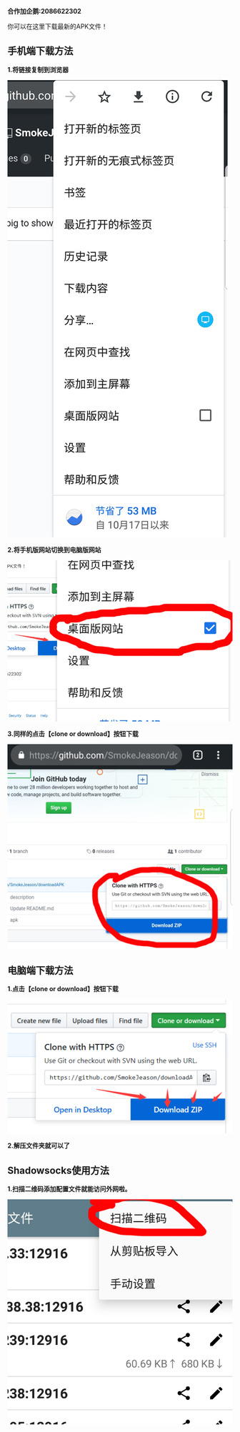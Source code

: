 **合作加企鹅:2086622302**

你可以在这里下载最新的APK文件！


手机端下载方法
-----------

**1.将链接复制到浏览器**

![image](https://github.com/SmokeJeason/downloadAPK/raw/master/images/phoneDownload1.jpg)

**2.将手机版网站切换到电脑版网站**

![image](https://github.com/SmokeJeason/downloadAPK/raw/master/images/phoneDownload2.jpg)

**3.同样的点击【clone or download】按钮下载**

![image](https://github.com/SmokeJeason/downloadAPK/raw/master/images/phoneDownload3.jpg)




电脑端下载方法
-----------

**1.点击【clone or download】按钮下载**

![image](https://github.com/SmokeJeason/downloadAPK/raw/master/images/pcDownload.png)

**2.解压文件夹就可以了**




Shadowsocks使用方法
-----------

**1.扫描二维码添加配置文件就能访问外网啦。**

![image](https://github.com/SmokeJeason/downloadAPK/raw/master/images/shadowss.jpg)

